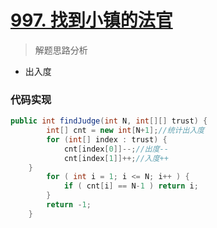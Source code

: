 # [997. 找到小镇的法官](https://leetcode-cn.com/problems/find-the-town-judge/)


> 解题思路分析

-  出入度

### 代码实现


~~~java
public int findJudge(int N, int[][] trust) {
        int[] cnt = new int[N+1];//统计出入度
        for (int[] index : trust) {
	        cnt[index[0]]--;//出度--
	        cnt[index[1]]++;//入度++
	}
        for ( int i = 1; i <= N; i++ ) {
        	if ( cnt[i] == N-1 ) return i;
        }
        return -1;
    }
~~~